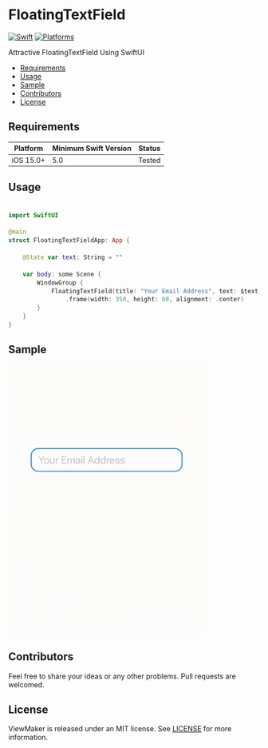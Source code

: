 # FloatingTextField

[![Swift](https://img.shields.io/badge/Swift-5.3_or_Higher-orange?style=flat-square)](https://img.shields.io/badge/Swift-5.1_5.2_5.3_5.4-Orange?style=flat-square)
[![Platforms](https://img.shields.io/badge/Platforms-iOS_9.0_/_macOS_10.11_Or_Higher-yellowgreen?style=flat-square)](https://img.shields.io/badge/Platforms-macOS_iOS_tvOS_watchOS_Linux_Windows-Green?style=flat-square)

Attractive FloatingTextField Using SwiftUI


- [Requirements](#requirements)
- [Usage](#usage)
- [Sample](#sample)
- [Contributors](#contributors)
- [License](#license)


## Requirements

| Platform | Minimum Swift Version | Status |
| --- | --- | --- |
| iOS 15.0+ | 5.0 | Tested |

## Usage

``` swift

import SwiftUI

@main
struct FloatingTextFieldApp: App {
    
    @State var text: String = ""
    
    var body: some Scene {
        WindowGroup {
            FloatingTextField(title: "Your Email Address", text: $text)
                .frame(width: 350, height: 60, alignment: .center)
        }
    }
}

```

## Sample

![](./resources/Floating.gif)

## Contributors

Feel free to share your ideas or any other problems. Pull requests are welcomed.

## License

ViewMaker is released under an MIT license. See [LICENSE](https://github.com/kiarashvosough1999/FloatingTextField/blob/master/LICENSE) for more information.

